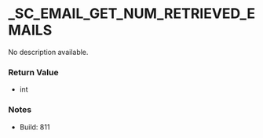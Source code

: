 # _SC_EMAIL_GET_NUM_RETRIEVED_EMAILS

No description available.

### Return Value
* int

### Notes
* Build: 811

